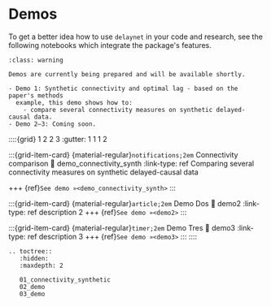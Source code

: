 # Demos

To get a better idea how to use `delaynet` in your code and research,
see the following notebooks which integrate the package's features.

```{admonition} TBD
:class: warning

Demos are currently being prepared and will be available shortly.

- Demo 1: Synthetic connectivity and optimal lag - based on the paper's methods
  example, this demo shows how to:
    - compare several connectivity measures on synthetic delayed-causal data.
- Demo 2–3: Coming soon.
```

::::{grid} 1 2 2 3
:gutter: 1 1 1 2

:::{grid-item-card} {material-regular}`notifications;2em` Connectivity comparison
:link: demo_connectivity_synth
:link-type: ref
Comparing several connectivity measures on synthetic delayed-causal data

+++
{ref}`See demo »<demo_connectivity_synth>`
:::

:::{grid-item-card} {material-regular}`article;2em` Demo Dos
:link: demo2
:link-type: ref
description 2
+++
{ref}`See demo »<demo2>`
:::

:::{grid-item-card} {material-regular}`timer;2em` Demo Tres
:link: demo3
:link-type: ref
description 3
+++
{ref}`See demo »<demo3>`
:::
::::

```{eval-rst}
.. toctree::
   :hidden:
   :maxdepth: 2

   01_connectivity_synthetic
   02_demo
   03_demo
```
